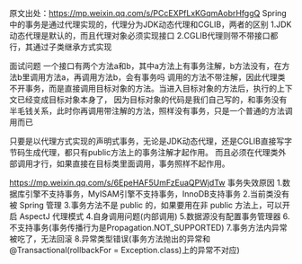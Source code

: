 原文出处：https://mp.weixin.qq.com/s/PCcEXPfLxKGqmAobrHfggQ
Spring中的事务是通过代理实现的，代理分为JDK动态代理和CGLIB，两者的区别
1.JDK动态代理是默认的，而且代理对象必须实现接口
2.CGLIB代理则带不带接口都行，其通过子类继承方式实现

面试问题
一个接口有两个方法a和b，其中a方法上有事务注解，b方法没有，在方法b里调用方法a，再调用方法b，会有事务吗
调用的方法不带注解，因此代理类不开事务，而是直接调用目标对象的方法。当进入目标对象的方法后，执行的上下文已经变成目标对象本身了，
因为目标对象的代码是我们自己写的，和事务没有半毛钱关系，此时你再调用带注解的方法，照样没有事务，只是一个普通的方法调用而已

只要是以代理方式实现的声明式事务，无论是JDK动态代理，还是CGLIB直接写字节码生成代理，都只有public方法上的事务注解才起作用。
而且必须在代理类外部调用才行，如果直接在目标类里面调用，事务照样不起作用。

https://mp.weixin.qq.com/s/6EpeHAF5UmFzEuaQPWjdTw
事务失效原因
1.数据库引擎不支持事务，MyISAM引擎不支持事务，InnoDB支持事务
2.当前类没有被 Spring 管理
3.事务方法不是 public 的，如果要用在非 public 方法上，可以开启 AspectJ 代理模式
4.自身调用问题(内部调用)
5.数据源没有配置事务管理器
6.不支持事务(事务传播行为是Propagation.NOT_SUPPORTED)
7.事务方法内异常被吃了，无法回滚
8.异常类型错误(事务方法抛出的异常和@Transactional(rollbackFor = Exception.class)上的异常不对应)